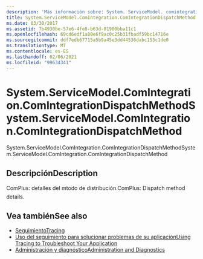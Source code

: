 ```yaml
---
description: 'Más información sobre: System. ServiceModel. comintegration. ComIntegrationDispatchMethod'
title: System.ServiceModel.ComIntegration.ComIntegrationDispatchMethod
ms.date: 03/30/2017
ms.assetid: 7b4930be-57e6-4fe8-b63d-81900bba11c1
ms.openlocfilehash: 69cd6edf1a80e6f9ac0c25b31fbadf59bc14716e
ms.sourcegitcommit: ddf7edb67715a5b9a45e3dd44536dabc153c1de0
ms.translationtype: MT
ms.contentlocale: es-ES
ms.lasthandoff: 02/06/2021
ms.locfileid: "99634341"
---
```

# <a name="systemservicemodelcomintegrationcomintegrationdispatchmethod"></a><span data-ttu-id="0b7a0-103">System.ServiceModel.ComIntegration.ComIntegrationDispatchMethod</span><span class="sxs-lookup"><span data-stu-id="0b7a0-103">System.ServiceModel.ComIntegration.ComIntegrationDispatchMethod</span></span>

<span data-ttu-id="0b7a0-104">System.ServiceModel.ComIntegration.ComIntegrationDispatchMethod</span><span class="sxs-lookup"><span data-stu-id="0b7a0-104">System.ServiceModel.ComIntegration.ComIntegrationDispatchMethod</span></span>  
  
## <a name="description"></a><span data-ttu-id="0b7a0-105">Descripción</span><span class="sxs-lookup"><span data-stu-id="0b7a0-105">Description</span></span>  

 <span data-ttu-id="0b7a0-106">ComPlus: detalles del mtodo de distribución.</span><span class="sxs-lookup"><span data-stu-id="0b7a0-106">ComPlus: Dispatch method details.</span></span>  
  
## <a name="see-also"></a><span data-ttu-id="0b7a0-107">Vea también</span><span class="sxs-lookup"><span data-stu-id="0b7a0-107">See also</span></span>

- [<span data-ttu-id="0b7a0-108">Seguimiento</span><span class="sxs-lookup"><span data-stu-id="0b7a0-108">Tracing</span></span>](index.md)
- [<span data-ttu-id="0b7a0-109">Uso del seguimiento para solucionar problemas de su aplicación</span><span class="sxs-lookup"><span data-stu-id="0b7a0-109">Using Tracing to Troubleshoot Your Application</span></span>](using-tracing-to-troubleshoot-your-application.md)
- [<span data-ttu-id="0b7a0-110">Administración y diagnóstico</span><span class="sxs-lookup"><span data-stu-id="0b7a0-110">Administration and Diagnostics</span></span>](../index.md)
